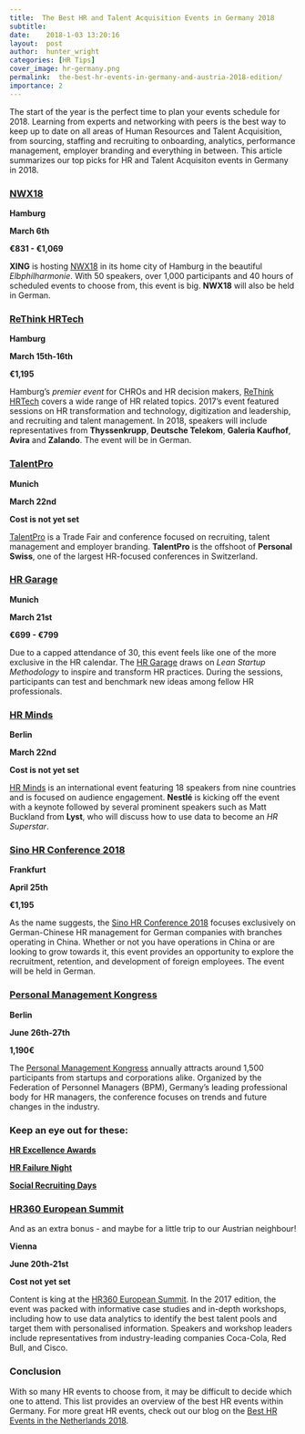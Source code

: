 ```yaml
---
title:  The Best HR and Talent Acquisition Events in Germany 2018 
subtitle:
date:    2018-1-03 13:20:16
layout:  post
author:  hunter_wright
categories: [HR Tips]
cover_image: hr-germany.png
permalink:  the-best-hr-events-in-germany-and-austria-2018-edition/
importance: 2
---
```


The start of the year is the perfect time to plan your events schedule for 2018. Learning from experts and networking with peers is the best way to keep up to date on all areas of Human Resources and Talent Acquisition, from sourcing, staffing and recruiting to onboarding, analytics, performance management, employer branding and everything in between. This article summarizes our top picks for HR and Talent Acquisiton events in Germany in 2018.   

<!--more-->

### [NWX18](https://newworkexperience.xing.com/)

**Hamburg**

**March 6th**

**€831 - €1,069**

**XING** is hosting [NWX18](https://newworkexperience.xing.com/) in its home city of Hamburg in the beautiful *Elbphilharmonie*. With 50 speakers, over 1,000 participants and 40 hours of scheduled events to choose from, this event is big. **NWX18** will also be held in German.

### [ReThink HRTech](http://rethink-hrtech.de/de/)

**Hamburg**

**March 15th-16th**

**€1,195**

Hamburg’s *premier event* for CHROs and HR decision makers, [ReThink HRTech](http://rethink-hrtech.de/de/) covers a wide range of HR related topics. 2017’s event featured sessions on HR transformation and technology, digitization and leadership, and recruiting and talent management. In 2018, speakers will include representatives from **Thyssenkrupp**, **Deutsche Telekom**, **Galeria Kaufhof**, **Avira** and **Zalando**. The event will be in German. 
 

### [TalentPro](http://www.talentpro.de/home.html)

**Munich**

**March 22nd**

**Cost is not yet set**

[TalentPro](http://www.talentpro.de/home.html) is a Trade Fair and conference focused on recruiting, talent management and employer branding. **TalentPro** is the offshoot of **Personal Swiss**, one of the largest HR-focused conferences in Switzerland.

### [HR Garage](https://hr-garage.de/index.php#termine)

**Munich**

**March 21st**

**€699 - €799**

Due to a capped attendance of 30, this event feels like one of the more exclusive in the HR calendar. The [HR Garage](https://hr-garage.de/index.php#termine) draws on *Lean Startup Methodology* to inspire and transform HR practices.  During the sessions, participants can test and benchmark new ideas among fellow HR professionals.  

### [HR Minds](https://hr-minds.quadriga.eu/)

**Berlin** 

**March 22nd**

**Cost is not yet set**

[HR Minds](https://hr-minds.quadriga.eu/) is an international event featuring 18 speakers from nine countries and is focused on audience engagement. **Nestlé** is kicking off the event with a keynote followed by several prominent speakers such as Matt Buckland from **Lyst**, who will discuss how to use data to become an _HR Superstar_.   


### [Sino HR Conference 2018](http://www.sino-hr-conference.com/en/home.html)

**Frankfurt**

**April 25th**

**€1,195**

As the name suggests, the [Sino HR Conference 2018](http://www.sino-hr-conference.com/en/home.html) focuses exclusively on German-Chinese HR management for German companies with branches operating in China. Whether or not you have operations in China or are looking to grow towards it, this event provides an opportunity to explore the recruitment, retention, and development of foreign employees. The event will be held in German.


### [Personal Management Kongress](https://www.personalmanagementkongress.de/)

**Berlin**

**June 26th-27th**

**1,190€**

The [Personal Management Kongress](https://www.personalmanagementkongress.de/) annually attracts around 1,500 participants from startups and corporations alike. Organized by the Federation of Personnel Managers (BPM), Germany’s leading professional body for HR managers, the conference focuses on trends and future changes in the industry. 


### Keep an eye out for these:

**[HR Excellence Awards](https://www.hr-excellence-awards.de/kategorien/)**

**[HR Failure Night](http://failure-night.com/zukuenftige-veranstaltungen/)**

**[Social Recruiting Days](https://www.socialrecruitingdays.de/en/)**

### [HR360 European Summit](http://hr360.wbresearch.com/)

And as an extra bonus - and maybe for a little trip to our Austrian neighbour! 

**Vienna**

**June 20th-21st**

**Cost not yet set**

Content is king at the [HR360 European Summit](http://hr360.wbresearch.com/). In the 2017 edition, the event was packed with informative case studies and in-depth workshops, including how to use data analytics to identify the best talent pools and target them with personalised information. Speakers and workshop leaders include representatives from industry-leading companies Coca-Cola, Red Bull, and Cisco.  

### Conclusion

With so many HR events to choose from, it may be difficult to decide which one to attend. This list provides an overview of the best HR events within Germany. For more great HR events, check out our blog on the [Best HR Events in the Netherlands 2018](blog.honeypot.io/the-best-hr-events-in-the-netherlands/).




